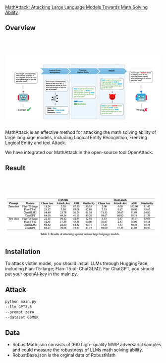 [MathAttack: Attacking Large Language Models Towards Math Solving Ability](https://ojs.aaai.org/index.php/AAAI/article/view/29949)
## Overview
<h1 align='center'>
  <br>
  <img src='png/overview.jpg'>
  <br>
</h1>

MathAttack is an effective method for attacking the math solving ability of large language models, including Logical Entity Recognition, Freezing Logical Entity and text Attack.

We have integrated our MathAttack in the open-source tool OpenAttack.

## Result
<h1 align='center'>
  <br>
  <img src='png/Result.jpg'>
  <br>
</h1>

## Installation
To attack victim model, you should install LLMs through HuggingFace, including Flan-T5-large; Flan-T5-xl; ChatGLM2.
For ChatGPT, you should put your openAi-key in the main.py.

## Attack
```bash
python main.py
--llm GPT3.5
--prompt zero
--dataset GSM8K
```

## Data
* RobustMath.json consists of 300 high- quality MWP adversarial samples and could measure the robustness of LLMs math solving ability.  
* RobustBase.json is the orginal data of RobustMath 
